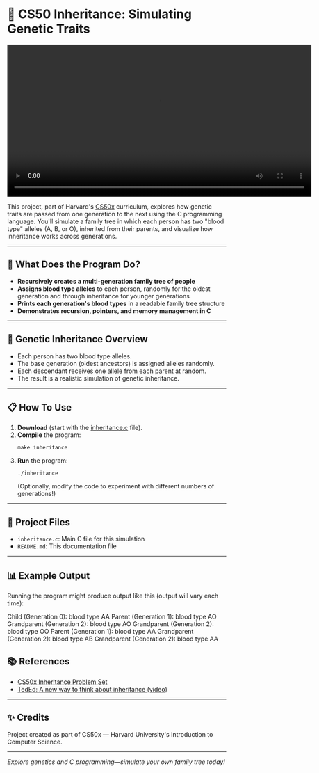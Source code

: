 # 🧬 CS50 Inheritance: Simulating Genetic Traits

<p align="center">
  <video alt="TED Ed video" width="700">
  <source src="https://www.youtube.com/watch?v=xfZhb6lmxjk" type="video/mp4">
</p>

This project, part of Harvard's [CS50x](https://cs50.harvard.edu/x/) curriculum, explores how genetic traits are passed from one generation to the next using the C programming language. You'll simulate a family tree in which each person has two "blood type" alleles (A, B, or O), inherited from their parents, and visualize how inheritance works across generations.

---

## 🚀 What Does the Program Do?

- **Recursively creates a multi-generation family tree of people**
- **Assigns blood type alleles** to each person, randomly for the oldest generation and through inheritance for younger generations
- **Prints each generation's blood types** in a readable family tree structure
- **Demonstrates recursion, pointers, and memory management in C**

---

## 🧬 Genetic Inheritance Overview

- Each person has two blood type alleles.
- The base generation (oldest ancestors) is assigned alleles randomly.
- Each descendant receives one allele from each parent at random.
- The result is a realistic simulation of genetic inheritance.

---

## 📋 How To Use

1. **Download** (start with the [inheritance.c](https://cs50.harvard.edu/x/2025/psets/5/inheritance/) file).
2. **Compile** the program:
    ```
    make inheritance
    ```
3. **Run** the program:
    ```
    ./inheritance
    ```
    (Optionally, modify the code to experiment with different numbers of generations!)

---

## 📂 Project Files

- `inheritance.c`: Main C file for this simulation
- `README.md`: This documentation file

---

## 📊 Example Output

Running the program might produce output like this (output will vary each time):

Child (Generation 0): blood type AA
Parent (Generation 1): blood type AO
Grandparent (Generation 2): blood type AO
Grandparent (Generation 2): blood type OO
Parent (Generation 1): blood type AA
Grandparent (Generation 2): blood type AB
Grandparent (Generation 2): blood type AA

## 📚 References

- [CS50x Inheritance Problem Set](https://cs50.harvard.edu/x/2025/psets/5/inheritance/)
- [TedEd: A new way to think about inheritance (video)](https://embed.ted.com/talks/david_york_a_new_way_to_think_about_inheritance)

---

## ✨ Credits

Project created as part of CS50x — Harvard University's Introduction to Computer Science.

---

*Explore genetics and C programming—simulate your own family tree today!*
